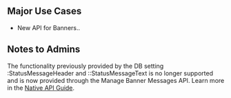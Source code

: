 ## Major Use Cases

- New API for Banners..

## Notes to Admins

The functionality previously provided by the DB setting :StatusMessageHeader and ::StatusMessageText is no longer supported and is now provided through the Manage Banner Messages API. Learn more in the [Native API Guide](https://guides.dataverse.org/en/5.x/api/).
